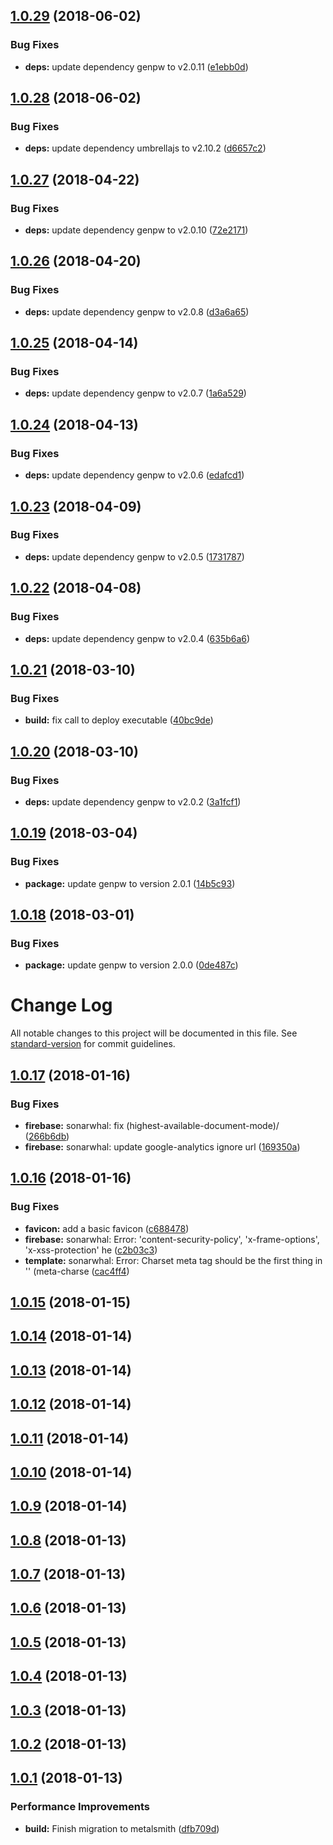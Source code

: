 <a name="1.0.29"></a>
## [1.0.29](https://github.com/genpw/genpw.com/compare/v1.0.28...v1.0.29) (2018-06-02)


### Bug Fixes

* **deps:** update dependency genpw to v2.0.11 ([e1ebb0d](https://github.com/genpw/genpw.com/commit/e1ebb0d))

<a name="1.0.28"></a>
## [1.0.28](https://github.com/genpw/genpw.com/compare/v1.0.27...v1.0.28) (2018-06-02)


### Bug Fixes

* **deps:** update dependency umbrellajs to v2.10.2 ([d6657c2](https://github.com/genpw/genpw.com/commit/d6657c2))

<a name="1.0.27"></a>
## [1.0.27](https://github.com/genpw/genpw.com/compare/v1.0.26...v1.0.27) (2018-04-22)


### Bug Fixes

* **deps:** update dependency genpw to v2.0.10 ([72e2171](https://github.com/genpw/genpw.com/commit/72e2171))

<a name="1.0.26"></a>
## [1.0.26](https://github.com/genpw/genpw.com/compare/v1.0.25...v1.0.26) (2018-04-20)


### Bug Fixes

* **deps:** update dependency genpw to v2.0.8 ([d3a6a65](https://github.com/genpw/genpw.com/commit/d3a6a65))

<a name="1.0.25"></a>
## [1.0.25](https://github.com/genpw/genpw.com/compare/v1.0.24...v1.0.25) (2018-04-14)


### Bug Fixes

* **deps:** update dependency genpw to v2.0.7 ([1a6a529](https://github.com/genpw/genpw.com/commit/1a6a529))

<a name="1.0.24"></a>
## [1.0.24](https://github.com/genpw/genpw.com/compare/v1.0.23...v1.0.24) (2018-04-13)


### Bug Fixes

* **deps:** update dependency genpw to v2.0.6 ([edafcd1](https://github.com/genpw/genpw.com/commit/edafcd1))

<a name="1.0.23"></a>
## [1.0.23](https://github.com/genpw/genpw.com/compare/v1.0.22...v1.0.23) (2018-04-09)


### Bug Fixes

* **deps:** update dependency genpw to v2.0.5 ([1731787](https://github.com/genpw/genpw.com/commit/1731787))

<a name="1.0.22"></a>
## [1.0.22](https://github.com/genpw/genpw.com/compare/v1.0.21...v1.0.22) (2018-04-08)


### Bug Fixes

* **deps:** update dependency genpw to v2.0.4 ([635b6a6](https://github.com/genpw/genpw.com/commit/635b6a6))

<a name="1.0.21"></a>
## [1.0.21](https://github.com/genpw/genpw.com/compare/v1.0.20...v1.0.21) (2018-03-10)


### Bug Fixes

* **build:** fix call to deploy executable ([40bc9de](https://github.com/genpw/genpw.com/commit/40bc9de))

<a name="1.0.20"></a>
## [1.0.20](https://github.com/genpw/genpw.com/compare/v1.0.19...v1.0.20) (2018-03-10)


### Bug Fixes

* **deps:** update dependency genpw to v2.0.2 ([3a1fcf1](https://github.com/genpw/genpw.com/commit/3a1fcf1))

<a name="1.0.19"></a>
## [1.0.19](https://github.com/genpw/genpw.com/compare/v1.0.18...v1.0.19) (2018-03-04)


### Bug Fixes

* **package:** update genpw to version 2.0.1 ([14b5c93](https://github.com/genpw/genpw.com/commit/14b5c93))

<a name="1.0.18"></a>
## [1.0.18](https://github.com/genpw/genpw.com/compare/v1.0.17...v1.0.18) (2018-03-01)


### Bug Fixes

* **package:** update genpw to version 2.0.0 ([0de487c](https://github.com/genpw/genpw.com/commit/0de487c))

# Change Log

All notable changes to this project will be documented in this file. See [standard-version](https://github.com/conventional-changelog/standard-version) for commit guidelines.

<a name="1.0.17"></a>
## [1.0.17](https://github.com/genpw/genpw.com/compare/v1.0.16...v1.0.17) (2018-01-16)


### Bug Fixes

* **firebase:** sonarwhal: fix (highest-available-document-mode)/ ([266b6db](https://github.com/genpw/genpw.com/commit/266b6db))
* **firebase:** sonarwhal: update google-analytics ignore url ([169350a](https://github.com/genpw/genpw.com/commit/169350a))



<a name="1.0.16"></a>
## [1.0.16](https://github.com/genpw/genpw.com/compare/v1.0.15...v1.0.16) (2018-01-16)


### Bug Fixes

* **favicon:** add a basic favicon ([c688478](https://github.com/genpw/genpw.com/commit/c688478))
* **firebase:** sonarwhal: Error: 'content-security-policy', 'x-frame-options', 'x-xss-protection' he ([c2b03c3](https://github.com/genpw/genpw.com/commit/c2b03c3))
* **template:** sonarwhal: Error: Charset meta tag should be the first thing in '<head>' (meta-charse ([cac4ff4](https://github.com/genpw/genpw.com/commit/cac4ff4))



<a name="1.0.15"></a>
## [1.0.15](https://github.com/genpw/genpw.com/compare/v1.0.14...v1.0.15) (2018-01-15)



<a name="1.0.14"></a>
## [1.0.14](https://github.com/genpw/genpw.com/compare/v1.0.13...v1.0.14) (2018-01-14)



<a name="1.0.13"></a>
## [1.0.13](https://github.com/genpw/genpw.com/compare/v1.0.12...v1.0.13) (2018-01-14)



<a name="1.0.12"></a>
## [1.0.12](https://github.com/genpw/genpw.com/compare/v1.0.11...v1.0.12) (2018-01-14)



<a name="1.0.11"></a>
## [1.0.11](https://github.com/genpw/genpw.com/compare/v1.0.10...v1.0.11) (2018-01-14)



<a name="1.0.10"></a>
## [1.0.10](https://github.com/genpw/genpw.com/compare/v1.0.9...v1.0.10) (2018-01-14)



<a name="1.0.9"></a>
## [1.0.9](https://github.com/genpw/genpw.com/compare/v1.0.8...v1.0.9) (2018-01-14)



<a name="1.0.8"></a>
## [1.0.8](https://github.com/genpw/genpw.com/compare/v1.0.7...v1.0.8) (2018-01-13)



<a name="1.0.7"></a>
## [1.0.7](https://github.com/genpw/genpw.com/compare/v1.0.6...v1.0.7) (2018-01-13)



<a name="1.0.6"></a>
## [1.0.6](https://github.com/genpw/genpw.com/compare/v1.0.5...v1.0.6) (2018-01-13)



<a name="1.0.5"></a>
## [1.0.5](https://github.com/genpw/genpw.com/compare/v1.0.4...v1.0.5) (2018-01-13)



<a name="1.0.4"></a>
## [1.0.4](https://github.com/genpw/genpw.com/compare/v1.0.3...v1.0.4) (2018-01-13)



<a name="1.0.3"></a>
## [1.0.3](https://github.com/genpw/genpw.com/compare/v1.0.2...v1.0.3) (2018-01-13)



<a name="1.0.2"></a>
## [1.0.2](https://github.com/genpw/genpw.com/compare/v1.0.1...v1.0.2) (2018-01-13)



<a name="1.0.1"></a>
## [1.0.1](https://github.com/genpw/genpw.com/compare/v1.0.0...v1.0.1) (2018-01-13)


### Performance Improvements

* **build:** Finish migration to metalsmith ([dfb709d](https://github.com/genpw/genpw.com/commit/dfb709d))
